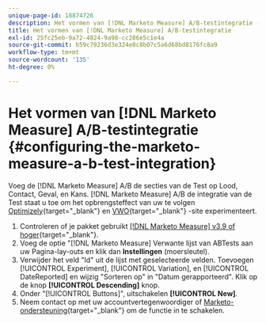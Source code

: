 ```yaml
---
unique-page-id: 18874726
description: Het vormen van [!DNL Marketo Measure] A/B-testintegratie - [!DNL Marketo Measure] - Productdocumentatie
title: Het vormen van [!DNL Marketo Measure] A/B-testintegratie
exl-id: 25fc25eb-9a72-4824-9a98-cc286e5c1e4a
source-git-commit: b59c79236d3e324e8c8b07c5a6d68bd8176fc8a9
workflow-type: tm+mt
source-wordcount: '135'
ht-degree: 0%

---
```


# Het vormen van [!DNL Marketo Measure] A/B-testintegratie {#configuring-the-marketo-measure-a-b-test-integration}

Voeg de [!DNL Marketo Measure] A/B de secties van de Test op Lood, Contact, Geval, en Kans. [!DNL Marketo Measure] A/B de integratie van de Test staat u toe om het opbrengsteffect van uw te volgen [Optimizely](https://optimizely.com/){target=&quot;_blank&quot;} en [VWO](https://vwo.com/){target=&quot;_blank&quot;} -site experimenteert.

1. Controleren of je pakket gebruikt [[!DNL Marketo Measure] v3.9 of hoger](https://appexchange.salesforce.com/appxListingDetail?listingId=a0N3000000B3KLuEAN){target=&quot;_blank&quot;}.
1. Voeg de optie &quot;[!DNL Marketo Measure] Verwante lijst van ABTests aan uw Pagina-lay-outs en klik dan **Instellingen** (moersleutel).
1. Verwijder het veld &quot;Id&quot; uit de lijst met geselecteerde velden. Toevoegen [!UICONTROL Experiment], [!UICONTROL Variation], en [!UICONTROL DateReported] en wijzig &quot;Sorteren op&quot; in &quot;Datum gerapporteerd&quot;. Klik op de knop **[!UICONTROL Descending]** knop.
1. Onder &quot;[!UICONTROL Buttons]&quot;, uitschakelen **[!UICONTROL New]**.
1. Neem contact op met uw accountvertegenwoordiger of [Marketo-ondersteuning](https://nation.marketo.com/t5/support/ct-p/Support){target=&quot;_blank&quot;} om de functie in te schakelen.
